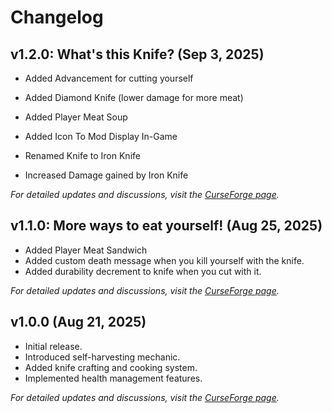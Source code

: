 # Changelog

## v1.2.0: What's this Knife? (Sep 3, 2025)

- Added Advancement for cutting yourself
- Added Diamond Knife (lower damage for more meat)
- Added Player Meat Soup
- Added Icon To Mod Display In-Game

- Renamed Knife to Iron Knife
- Increased Damage gained by Iron Knife

*For detailed updates and discussions, visit the [CurseForge page](https://www.curseforge.com/minecraft/mc-mods/eat-yourself).*

## v1.1.0: More ways to eat yourself! (Aug 25, 2025)

- Added Player Meat Sandwich
- Added custom death message when you kill yourself with the knife.
- Added durability decrement to knife when you cut with it.

*For detailed updates and discussions, visit the [CurseForge page](https://www.curseforge.com/minecraft/mc-mods/eat-yourself).*

## v1.0.0 (Aug 21, 2025)
- Initial release.
- Introduced self-harvesting mechanic.
- Added knife crafting and cooking system.
- Implemented health management features.

*For detailed updates and discussions, visit the [CurseForge page](https://www.curseforge.com/minecraft/mc-mods/eat-yourself).*
